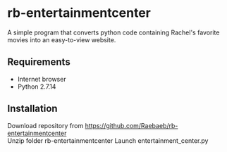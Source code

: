 # rb-entertainmentcenter
A simple program that converts python code containing Rachel's favorite movies into an easy-to-view website.

## Requirements
- Internet browser
- Python 2.7.14

## Installation
Download repository from https://github.com/Raebaeb/rb-entertainmentcenter </br>
Unzip folder rb-entertainmentcenter
Launch entertainment_center.py
